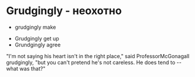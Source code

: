 # Grudgingly - неохотно

- grudgingly make

* Grudgingly get up
* Grundgingly agree

"I'm not saying his heart isn't in the right place," said ProfessorMcGonagall grudgingly, "but you can't pretend he's not careless. He does tend to -- what was that?"

